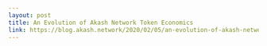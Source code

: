 ```yaml
---
layout: post
title: An Evolution of Akash Network Token Economics
link: https://blog.akash.network/2020/02/05/an-evolution-of-akash-network-token-economics/
---
```

